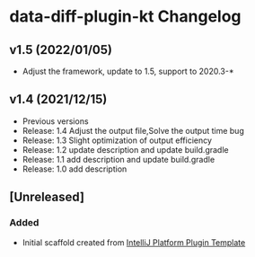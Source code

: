 <!-- Keep a Changelog guide -> https://keepachangelog.com -->

# data-diff-plugin-kt Changelog

## v1.5 (2022/01/05)
- Adjust the framework, update to 1.5, support to 2020.3-*

## v1.4 (2021/12/15)
- Previous versions
- Release: 1.4 Adjust the output file,Solve the output time bug
- Release: 1.3 Slight optimization of output efficiency
- Release: 1.2 update description and update build.gradle
- Release: 1.1 add description and update build.gradle
- Release: 1.0 add description


## [Unreleased]
### Added
- Initial scaffold created from [IntelliJ Platform Plugin Template](https://github.com/JetBrains/intellij-platform-plugin-template)